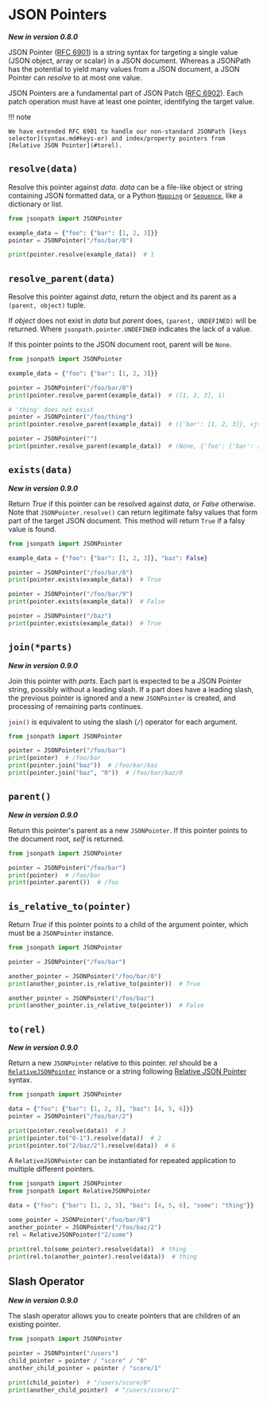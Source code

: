 # JSON Pointers

**_New in version 0.8.0_**

JSON Pointer ([RFC 6901](https://datatracker.ietf.org/doc/html/rfc6901)) is a string syntax for targeting a single value (JSON object, array or scalar) in a JSON document. Whereas a JSONPath has the potential to yield many values from a JSON document, a JSON Pointer can _resolve_ to at most one value.

JSON Pointers are a fundamental part of JSON Patch ([RFC 6902](https://datatracker.ietf.org/doc/html/rfc6902)). Each patch operation must have at least one pointer, identifying the target value.

!!! note

    We have extended RFC 6901 to handle our non-standard JSONPath [keys selector](syntax.md#keys-or) and index/property pointers from [Relative JSON Pointer](#torel).

## `resolve(data)`

Resolve this pointer against _data_. _data_ can be a file-like object or string containing JSON formatted data, or a Python [`Mapping`](https://docs.python.org/3/library/collections.abc.html#collections.abc.Mapping) or [`Sequence`](https://docs.python.org/3/library/collections.abc.html#collections.abc.Sequence), like a dictionary or list.

```python
from jsonpath import JSONPointer

example_data = {"foo": {"bar": [1, 2, 3]}}
pointer = JSONPointer("/foo/bar/0")

print(pointer.resolve(example_data))  # 1
```

## `resolve_parent(data)`

Resolve this pointer against _data_, return the object and its parent as a `(parent, object)` tuple.

If _object_ does not exist in _data_ but _parent_ does, `(parent, UNDEFINED)` will be returned. Where `jsonpath.pointer.UNDEFINED` indicates the lack of a value.

If this pointer points to the JSON document root, parent will be `None`.

```python
from jsonpath import JSONPointer

example_data = {"foo": {"bar": [1, 2, 3]}}

pointer = JSONPointer("/foo/bar/0")
print(pointer.resolve_parent(example_data))  # ([1, 2, 3], 1)

# 'thing' does not exist
pointer = JSONPointer("/foo/thing")
print(pointer.resolve_parent(example_data))  # ({'bar': [1, 2, 3]}, <jsonpath.pointer._Undefined object at 0x7f0c7cf77040>)

pointer = JSONPointer("")
print(pointer.resolve_parent(example_data))  # (None, {'foo': {'bar': [1, 2, 3]}})
```

## `exists(data)`

**_New in version 0.9.0_**

Return _True_ if this pointer can be resolved against _data_, or _False_ otherwise. Note that `JSONPointer.resolve()` can return legitimate falsy values that form part of the target JSON document. This method will return `True` if a falsy value is found.

```python
from jsonpath import JSONPointer

example_data = {"foo": {"bar": [1, 2, 3]}, "baz": False}

pointer = JSONPointer("/foo/bar/0")
print(pointer.exists(example_data))  # True

pointer = JSONPointer("/foo/bar/9")
print(pointer.exists(example_data))  # False

pointer = JSONPointer("/baz")
print(pointer.exists(example_data))  # True
```

## `join(*parts)`

**_New in version 0.9.0_**

Join this pointer with _parts_. Each part is expected to be a JSON Pointer string, possibly without a leading slash. If a part does have a leading slash, the previous pointer is ignored and a new `JSONPointer` is created, and processing of remaining parts continues.

`join()` is equivalent to using the slash (`/`) operator for each argument.

```python
from jsonpath import JSONPointer

pointer = JSONPointer("/foo/bar")
print(pointer)  # /foo/bar
print(pointer.join("baz"))  # /foo/bar/baz
print(pointer.join("baz", "0"))  # /foo/bar/baz/0
```

## `parent()`

**_New in version 0.9.0_**

Return this pointer's parent as a new `JSONPointer`. If this pointer points to the document root, _self_ is returned.

```python
from jsonpath import JSONPointer

pointer = JSONPointer("/foo/bar")
print(pointer)  # /foo/bar
print(pointer.parent())  # /foo
```

## `is_relative_to(pointer)`

Return _True_ if this pointer points to a child of the argument pointer, which must be a `JSONPointer` instance.

```python
from jsonpath import JSONPointer

pointer = JSONPointer("/foo/bar")

another_pointer = JSONPointer("/foo/bar/0")
print(another_pointer.is_relative_to(pointer))  # True

another_pointer = JSONPointer("/foo/baz")
print(another_pointer.is_relative_to(pointer))  # False
```

## `to(rel)`

**_New in version 0.9.0_**

Return a new `JSONPointer` relative to this pointer. _rel_ should be a [`RelativeJSONPointer`](api.md#jsonpath.RelativeJSONPointer) instance or a string following [Relative JSON Pointer](https://www.ietf.org/id/draft-hha-relative-json-pointer-00.html) syntax.

```python
from jsonpath import JSONPointer

data = {"foo": {"bar": [1, 2, 3], "baz": [4, 5, 6]}}
pointer = JSONPointer("/foo/bar/2")

print(pointer.resolve(data))  # 3
print(pointer.to("0-1").resolve(data))  # 2
print(pointer.to("2/baz/2").resolve(data))  # 6
```

A `RelativeJSONPointer` can be instantiated for repeated application to multiple different pointers.

```python
from jsonpath import JSONPointer
from jsonpath import RelativeJSONPointer

data = {"foo": {"bar": [1, 2, 3], "baz": [4, 5, 6], "some": "thing"}}

some_pointer = JSONPointer("/foo/bar/0")
another_pointer = JSONPointer("/foo/baz/2")
rel = RelativeJSONPointer("2/some")

print(rel.to(some_pointer).resolve(data))  # thing
print(rel.to(another_pointer).resolve(data))  # thing
```

## Slash Operator

**_New in version 0.9.0_**

The slash operator allows you to create pointers that are children of an existing pointer.

```python
from jsonpath import JSONPointer

pointer = JSONPointer("/users")
child_pointer = pointer / "score" / "0"
another_child_pointer = pointer / "score/1"

print(child_pointer)  # "/users/score/0"
print(another_child_pointer)  # "/users/score/1"
```
